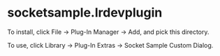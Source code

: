 # socketsample.lrdevplugin

To install, click File -> Plug-In Manager -> Add, and pick this directory.

To use, click Library -> Plug-In Extras -> Socket Sample Custom Dialog.


